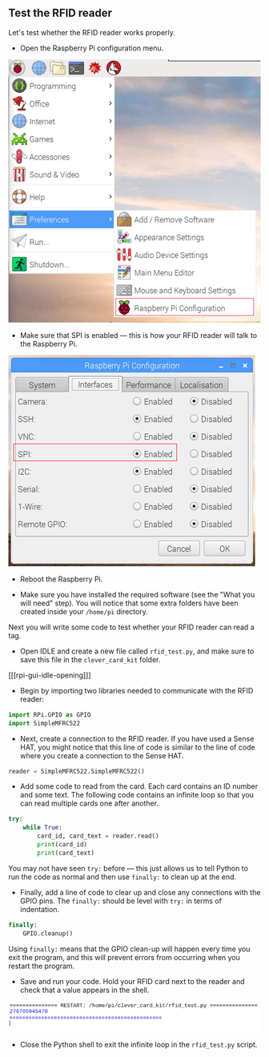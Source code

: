 ## Test the RFID reader

Let's test whether the RFID reader works properly.

+ Open the Raspberry Pi configuration menu.

![Raspberry Pi config](images/rpi-config.png)

+ Make sure that SPI is enabled — this is how your RFID reader will talk to the Raspberry Pi.

![Enable SPI](images/enable-spi.png)

+ Reboot the Raspberry Pi.

+ Make sure you have installed the required software (see the "What you will need" step). You will notice that some extra folders have been created inside your `/home/pi` directory.

Next you will write some code to test whether your RFID reader can read a tag.

+ Open IDLE and create a new file called `rfid_test.py`, and make sure to save this file in the `clever_card_kit` folder.

[[[rpi-gui-idle-opening]]]

+ Begin by importing two libraries needed to communicate with the RFID reader:

```python
import RPi.GPIO as GPIO
import SimpleMFRC522
```
+ Next, create a connection to the RFID reader. If you have used a Sense HAT, you might notice that this line of code is similar to the line of code where you create a connection to the Sense HAT.

```python
reader = SimpleMFRC522.SimpleMFRC522()
```
+ Add some code to read from the card. Each card contains an ID number and some text. The following code contains an infinite loop so that you can read multiple cards one after another.

```python
try:
    while True:
        card_id, card_text = reader.read()
        print(card_id)
        print(card_text)
```

You may not have seen `try:` before — this just allows us to tell Python to run the code as normal and then use `finally:` to clean up at the end.

+ Finally, add a line of code to clear up and close any connections with the GPIO pins. The `finally:` should be level with `try:` in terms of indentation.

```python
finally:
    GPIO.cleanup()
```

Using `finally:` means that the GPIO clean-up will happen every time you exit the program, and this will prevent errors from occurring when you restart the program.

+ Save and run your code. Hold your RFID card next to the reader and check that a value appears in the shell.

![Tag read](images/tag-read.png)

+ Close the Python shell to exit the infinite loop in the `rfid_test.py` script. 
